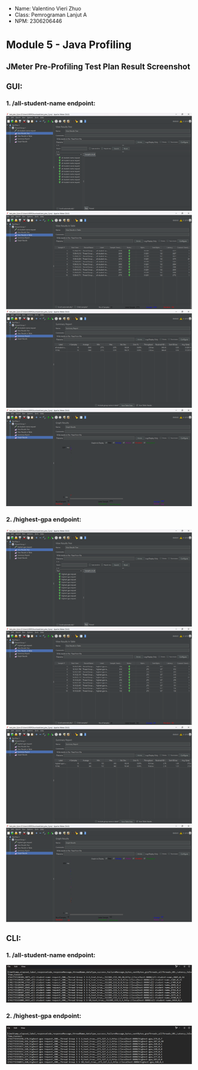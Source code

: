 - Name: Valentino Vieri Zhuo
- Class: Pemrograman Lanjut A
- NPM: 2306206446


# Module 5 - Java Profiling

## JMeter Pre-Profiling Test Plan Result Screenshot

## GUI:
### 1. /all-student-name endpoint:
![](https://github.com/Mabacore101/adpro-skadi/blob/main/images/preprof1.1.png)
![](https://github.com/Mabacore101/adpro-skadi/blob/main/images/preprof1.2.png)
![](https://github.com/Mabacore101/adpro-skadi/blob/main/images/preprof1.3.png)
![](https://github.com/Mabacore101/adpro-skadi/blob/main/images/preprof1.4.png)

### 2. /highest-gpa endpoint:
![](https://github.com/Mabacore101/adpro-skadi/blob/main/images/preprof2.1.png)
![](https://github.com/Mabacore101/adpro-skadi/blob/main/images/preprof2.2.png)
![](https://github.com/Mabacore101/adpro-skadi/blob/main/images/preprof2.3.png)
![](https://github.com/Mabacore101/adpro-skadi/blob/main/images/preprof2.4.png)

## CLI:
### 1. /all-student-name endpoint:
![](https://github.com/Mabacore101/adpro-skadi/blob/main/images/preprof3.png)

### 2. /highest-gpa endpoint:
![](https://github.com/Mabacore101/adpro-skadi/blob/main/images/preprof4.png)
